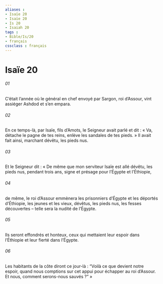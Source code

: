 ```yaml
---
aliases : 
- Isaïe 20
- Isaïe 20
- Is 20
- Isaiah 20
tags : 
- Bible/Is/20
- français
cssclass : français
---
```


# Isaïe 20

###### 01
C’était l’année où le général en chef envoyé par Sargon, roi d’Assour, vint assiéger Ashdod et s’en empara.
###### 02
En ce temps-là, par Isaïe, fils d’Amots, le Seigneur avait parlé et dit : « Va, détache le pagne de tes reins, enlève les sandales de tes pieds. » Il avait fait ainsi, marchant dévêtu, les pieds nus.
###### 03
Et le Seigneur dit : « De même que mon serviteur Isaïe est allé dévêtu, les pieds nus, pendant trois ans, signe et présage pour l’Égypte et l’Éthiopie,
###### 04
de même, le roi d’Assour emmènera les prisonniers d’Égypte et les déportés d’Éthiopie, les jeunes et les vieux, dévêtus, les pieds nus, les fesses découvertes – telle sera la nudité de l’Égypte.
###### 05
Ils seront effondrés et honteux, ceux qui mettaient leur espoir dans l’Éthiopie et leur fierté dans l’Égypte.
###### 06
Les habitants de la côte diront ce jour-là : “Voilà ce que devient notre espoir, quand nous comptions sur cet appui pour échapper au roi d’Assour. Et nous, comment serons-nous sauvés ?” »

